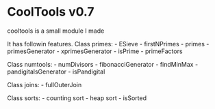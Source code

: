 CoolTools v0.7
=========

cooltools is a small module I made

It has followin features.
Class primes:
	- ESieve
	- firstNPrimes
	- primes
	- primesGenerator
	- xprimesGenerator
	- isPrime
	- primeFactors

Class numtools:
	- numDivisors
	- fibonacciGenerator
	- findMinMax
	- pandigitalsGenerator
	- isPandigital

Class joins:
	- fullOuterJoin

Class sorts:
	- counting sort
	- heap sort
	- isSorted